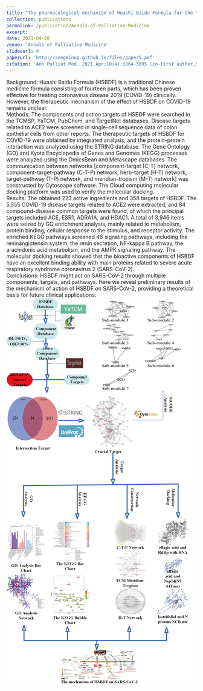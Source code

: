 ```yaml
---
title: "The pharmacological mechanism of Huashi Baidu Formula for the treatment of COVID-19 by combined network pharmacology and molecular docking"
collection: publications
permalink: /publication/Annals-of-Palliative-Medicine
excerpt: 
date: 2021-04-08
venue: 'Annals of Palliative Medicine'
slidesurl: #
paperurl: 'http://zengminup.github.io/files/paper5.pdf'
citation: 'Ann Palliat Med. 2021 Apr;10(4):3864-3895 (co-first author,Supervisor first,IF=1.9)'
---
```


Background: Huashi Baidu Formula (HSBDF) is a traditional Chinese medicine formula consisting of fourteen parts, which has been proven effective for treating coronavirus disease 2019 (COVID-19) clinically. However, the therapeutic mechanism of the effect of HSBDF on COVID-19 remains unclear.<br/>Methods: The components and action targets of HSBDF were searched in the TCMSP, YaTCM, PubChem, and TargetNet databases. Disease targets related to ACE2 were screened in single-cell sequence data of colon epithelial cells from other reports. The therapeutic targets of HSBDF for COVID-19 were obtained by integrated analysis, and the protein-protein interaction was analyzed using the STRING database. The Gene Ontology (GO) and Kyoto Encyclopedia of Genes and Genomes (KEGG) processes were analyzed using the OmicsBean and Metascape databases. The communication between networks [component-target (C-T) network, component-target-pathway (C-T-P) network, herb-target (H-T) network, target-pathway (T-P) network, and meridian-tropism (M-T) network] was constructed by Cytoscape software. The Cloud computing molecular docking platform was used to verify the molecular docking.<br/>Results: The obtained 223 active ingredients and 358 targets of HSBDF. The 5,555 COVID-19 disease targets related to ACE2 were extracted, and 84 compound-disease common targets were found, of which the principal targets included ACE, ESR1, ADRA1A, and HDAC1. A total of 3,946 items were seized by GO enrichment analysis, mainly related to metabolism, protein binding, cellular response to the stimulus, and receptor activity. The enriched KEGG pathways screened 46 signaling pathways, including the reninangiotensin system, the renin secretion, NF-kappa B pathway, the arachidonic acid metabolism, and the AMPK signaling pathway. The molecular docking results showed that the bioactive components of HSBDF have an excellent binding ability with main proteins related to severe acute respiratory syndrome coronavirus 2 (SARS-CoV-2).<br/>Conclusions: HSBDF might act on SARS-CoV-2 through multiple components, targets, and pathways. Here we reveal preliminary results of the mechanism of action of HSBDF on SARS-CoV-2, providing a theoretical basis for future clinical applications.<br/><img src='/images/APM.png'>
